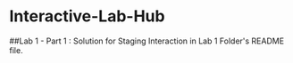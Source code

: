 # Interactive-Lab-Hub

##Lab 1 - Part 1 : Solution for Staging Interaction in Lab 1 Folder's README file.
